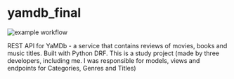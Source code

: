 # yamdb_final

![example workflow](https://github.com/gtrosh/yamdb_final/actions/workflows/yamdb_workflow.yml/badge.svg)

REST API for YaMDb - a service that contains reviews of movies, books and music titles. Built with Python DRF. This is a study project (made by three developers, including me. I was responsible for models, views and endpoints for Categories, Genres and Titles)
